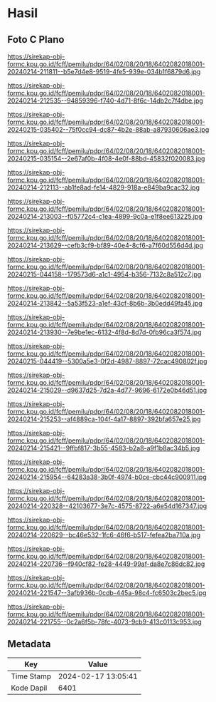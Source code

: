 # Hasil

## Foto C Plano

https://sirekap-obj-formc.kpu.go.id/fcff/pemilu/pdpr/64/02/08/20/18/6402082018001-20240214-211811--b5e7d4e8-9519-4fe5-939e-034b1f6879d6.jpg

https://sirekap-obj-formc.kpu.go.id/fcff/pemilu/pdpr/64/02/08/20/18/6402082018001-20240214-212535--94859396-f740-4d71-8f6c-14db2c7f4dbe.jpg

https://sirekap-obj-formc.kpu.go.id/fcff/pemilu/pdpr/64/02/08/20/18/6402082018001-20240215-035402--75f0cc94-dc87-4b2e-88ab-a87930606ae3.jpg

https://sirekap-obj-formc.kpu.go.id/fcff/pemilu/pdpr/64/02/08/20/18/6402082018001-20240215-035154--2e67af0b-4f08-4e0f-88bd-45832f020083.jpg

https://sirekap-obj-formc.kpu.go.id/fcff/pemilu/pdpr/64/02/08/20/18/6402082018001-20240214-212113--ab1fe8ad-fe14-4829-918a-e849ba9cac32.jpg

https://sirekap-obj-formc.kpu.go.id/fcff/pemilu/pdpr/64/02/08/20/18/6402082018001-20240214-213003--f05772c4-c1ea-4899-9c0a-e1f8ee613225.jpg

https://sirekap-obj-formc.kpu.go.id/fcff/pemilu/pdpr/64/02/08/20/18/6402082018001-20240214-213629--cefb3cf9-bf89-40e4-8cf6-a7f60d556d4d.jpg

https://sirekap-obj-formc.kpu.go.id/fcff/pemilu/pdpr/64/02/08/20/18/6402082018001-20240215-044158--179573d6-a1c1-4954-b356-7132c8a512c7.jpg

https://sirekap-obj-formc.kpu.go.id/fcff/pemilu/pdpr/64/02/08/20/18/6402082018001-20240214-213842--5a53f523-a1ef-43cf-8b6b-3b0edd49fa45.jpg

https://sirekap-obj-formc.kpu.go.id/fcff/pemilu/pdpr/64/02/08/20/18/6402082018001-20240214-213930--7e9be1ec-6132-4f8d-8d7d-0fb96ca3f574.jpg

https://sirekap-obj-formc.kpu.go.id/fcff/pemilu/pdpr/64/02/08/20/18/6402082018001-20240215-044419--5300a5e3-0f2d-4987-8897-72cac490802f.jpg

https://sirekap-obj-formc.kpu.go.id/fcff/pemilu/pdpr/64/02/08/20/18/6402082018001-20240214-215029--d9637d25-7d2a-4d77-9696-6172e0b46d51.jpg

https://sirekap-obj-formc.kpu.go.id/fcff/pemilu/pdpr/64/02/08/20/18/6402082018001-20240214-215253--af4889ca-104f-4a17-8897-392bfa657e25.jpg

https://sirekap-obj-formc.kpu.go.id/fcff/pemilu/pdpr/64/02/08/20/18/6402082018001-20240214-215421--9ffbf817-3b55-4583-b2a8-a9f1b8ac34b5.jpg

https://sirekap-obj-formc.kpu.go.id/fcff/pemilu/pdpr/64/02/08/20/18/6402082018001-20240214-215954--64283a38-3b0f-4974-b0ce-cbc44c900911.jpg

https://sirekap-obj-formc.kpu.go.id/fcff/pemilu/pdpr/64/02/08/20/18/6402082018001-20240214-220328--42103677-3e7c-4575-8722-a6e54d167347.jpg

https://sirekap-obj-formc.kpu.go.id/fcff/pemilu/pdpr/64/02/08/20/18/6402082018001-20240214-220629--bc46e532-1fc6-46f6-b517-fefea2ba710a.jpg

https://sirekap-obj-formc.kpu.go.id/fcff/pemilu/pdpr/64/02/08/20/18/6402082018001-20240214-220736--f940cf82-fe28-4449-99af-da8e7c86dc82.jpg

https://sirekap-obj-formc.kpu.go.id/fcff/pemilu/pdpr/64/02/08/20/18/6402082018001-20240214-221547--3afb936b-0cdb-445a-98c4-fc6503c2bec5.jpg

https://sirekap-obj-formc.kpu.go.id/fcff/pemilu/pdpr/64/02/08/20/18/6402082018001-20240214-221755--0c2a6f5b-78fc-4073-9cb9-413c0113c953.jpg


## Metadata

| Key        | Value               |
| ---------- | ------------------- |
| Time Stamp | 2024-02-17 13:05:41 |
| Kode Dapil | 6401                |



